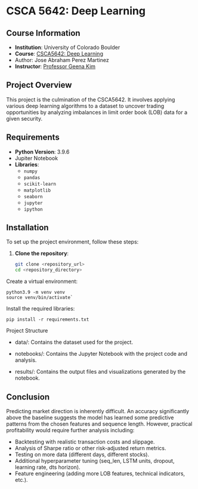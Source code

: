 # CSCA 5642: Deep Learning

## Course Information
- **Institution**: University of Colorado Boulder
- **Course**: [CSCA5642: Deep Learning](https://www.colorado.edu/cs/academics/online-programs/mscs-coursera/csca5642)
- Author: Jose Abraham Perez Martinez
- **Instructor**: [Professor Geena Kim](https://www.colorado.edu/program/data-science/geena-kim)

## Project Overview
This project is the culmination of the CSCA5642. It involves applying various deep learning algorithms to a dataset to uncover trading opportunities by analyzing imbalances in limit order book (LOB) data for a given security. 

## Requirements
- **Python Version**: 3.9.6
- Jupiter Notebook
- **Libraries**:
  - `numpy`
  - `pandas`
  - `scikit-learn`
  - `matplotlib`
  - `seaborn`
  - `jupyter`
  - `ipython`


## Installation
To set up the project environment, follow these steps:

1. **Clone the repository**:
   ```bash
   git clone <repository_url>
   cd <repository_directory>
    ```
Create a virtual environment:
 ```
python3.9 -m venv venv
source venv/bin/activate`
 ```
Install the required libraries:

 ```pip install -r requirements.txt ```

Project Structure

- data/: Contains the dataset used for the project.

- notebooks/: Contains the Jupyter Notebook with the project code and analysis.

- results/: Contains the output files and visualizations generated by the notebook.

## Conclusion
Predicting market direction is inherently difficult. An accuracy significantly above the baseline
suggests the model has learned some predictive patterns from the chosen features and sequence length.
However, practical profitability would require further analysis including:

- Backtesting with realistic transaction costs and slippage.
- Analysis of Sharpe ratio or other risk-adjusted return metrics.
- Testing on more data (different days, different stocks).
- Additional hyperparameter tuning (seq_len, LSTM units, dropout, learning rate, dts horizon).
- Feature engineering (adding more LOB features, technical indicators, etc.).
